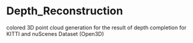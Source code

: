 # Depth_Reconstruction
colored 3D point cloud generation for the result of depth completion for KITTI and nuScenes Dataset (Open3D)
